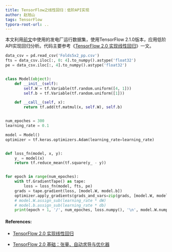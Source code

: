 ```yaml
---
title: TensorFlow之线性回归：低阶API实现
author: 赵旭山
tags: TensorFlow
typora-root-url: ..
---
```


本文利用[前文](https://yuwenxianglong.github.io/2020/03/02/Pandas%E8%AF%BB%E5%8F%96CSV%E6%95%B0%E6%8D%AE%E8%BD%AC%E5%8C%96%E4%B8%BAPyTorch%E5%BC%A0%E9%87%8F.html)中使用的发电厂运行数据集，使用TensorFlow 2.1.0版本，应用低阶API实现回归分析。代码主要参考《[TensorFlow 2.0 实现线性回归](https://huhuhang.com/post/machine-learning/tensorflow-2-0-02)》一文。

```python
data_csv = pd.read_csv('Folds5x2_pp.csv')
fts = data_csv.iloc[:, 0: 4].to_numpy().astype('float32')
pe = data_csv.iloc[:, 4].to_numpy().astype('float32')


class Model(object):
    def __init__(self):
        self.W = tf.Variable(tf.random.uniform([4, 1]))
        self.b = tf.Variable(tf.random.uniform([1]))

    def __call__(self, x):
        return tf.add(tf.matmul(x, self.W), self.b)


num_epoches = 300
learning_rate = 0.1    

model = Model()
optimizer = tf.keras.optimizers.Adam(learning_rate=learning_rate)


def loss_fn(model, x, y):
    y_ = model(x)
    return tf.reduce_mean(tf.square(y_ - y))


for epoch in range(num_epoches):
    with tf.GradientTape() as tape:
        loss = loss_fn(model, fts, pe)
    grads = tape.gradient(loss, [model.W, model.b])
    optimizer.apply_gradients(grads_and_vars=zip(grads, [model.W, model.b]))
    # model.W.assign_sub(learning_rate * dW)
    # model.b.assign_sub(learning_rate * db)
    print(epoch + 1, '/', num_epoches, loss.numpy(), '\n', model.W.numpy(), '\n', model.b.numpy())
```















#### References:

* [TensorFlow 2.0 实现线性回归](https://huhuhang.com/post/machine-learning/tensorflow-2-0-02)

* [TensorFlow 2.0 基础：张量、自动求导与优化器](https://blog.csdn.net/zkbaba/article/details/100060157)